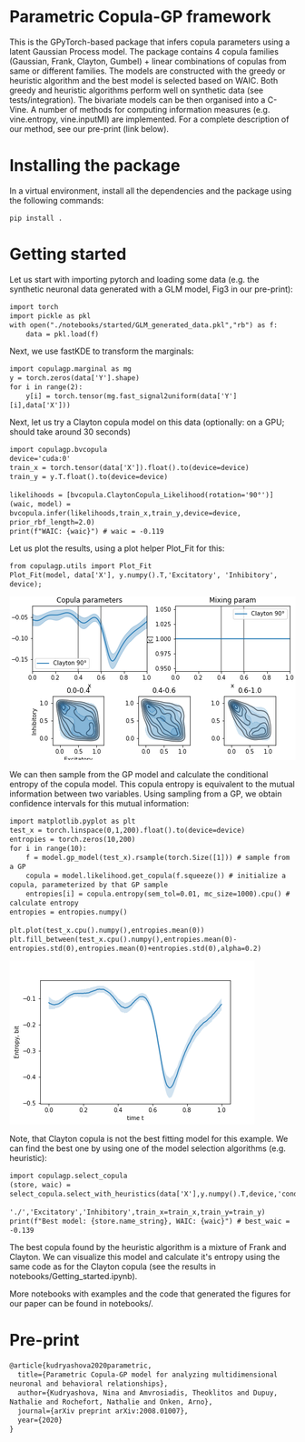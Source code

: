 # Parametric Copula-GP framework

This is the GPyTorch-based package that infers copula parameters using a latent Gaussian Process model.
The package contains 4 copula families (Gaussian, Frank, Clayton, Gumbel) + linear combinations of copulas from same or different families.
The models are constructed with the greedy or heuristic algorithm and the best model is selected based on WAIC. 
Both greedy and heuristic algorithms perform well on synthetic data (see tests/integration).
The bivariate models can be then organised into a C-Vine.
A number of methods for computing information measures (e.g. vine.entropy, vine.inputMI) are implemented.
For a complete description of our method, see our pre-print (link below).

# Installing the package

In a virtual environment, install all the dependencies and the package using the following commands:
```
pip install .
```

# Getting started

Let us start with importing pytorch and loading some data (e.g. the synthetic neuronal data generated with a GLM model, Fig3 in our pre-print):
```
import torch
import pickle as pkl
with open("./notebooks/started/GLM_generated_data.pkl","rb") as f:
    data = pkl.load(f)
```

Next, we use fastKDE to transform the marginals:
```
import copulagp.marginal as mg
y = torch.zeros(data['Y'].shape)
for i in range(2):
    y[i] = torch.tensor(mg.fast_signal2uniform(data['Y'][i],data['X']))
```

Next, let us try a Clayton copula model on this data (optionally: on a GPU; should take around 30 seconds)
```
import copulagp.bvcopula
device='cuda:0'
train_x = torch.tensor(data['X']).float().to(device=device)
train_y = y.T.float().to(device=device)

likelihoods = [bvcopula.ClaytonCopula_Likelihood(rotation='90°')]
(waic, model) = bvcopula.infer(likelihoods,train_x,train_y,device=device, prior_rbf_length=2.0)
print(f"WAIC: {waic}") # waic = -0.119
```

Let us plot the results, using a plot helper Plot_Fit for this:
```
from copulagp.utils import Plot_Fit
Plot_Fit(model, data['X'], y.numpy().T,'Excitatory', 'Inhibitory', device);
```
![Clayton copula fit](notebooks/started/clayton.png)

We can then sample from the GP model and calculate the conditional entropy of the copula model. This copula entropy is equivalent to the mutual information between two variables. Using sampling from a GP, we obtain confidence intervals for this mutual information:
```
import matplotlib.pyplot as plt
test_x = torch.linspace(0,1,200).float().to(device=device)
entropies = torch.zeros(10,200)
for i in range(10): 
    f = model.gp_model(test_x).rsample(torch.Size([1])) # sample from a GP
    copula = model.likelihood.get_copula(f.squeeze()) # initialize a copula, parameterized by that GP sample
    entropies[i] = copula.entropy(sem_tol=0.01, mc_size=1000).cpu() # calculate entropy
entropies = entropies.numpy()

plt.plot(test_x.cpu().numpy(),entropies.mean(0))
plt.fill_between(test_x.cpu().numpy(),entropies.mean(0)-entropies.std(0),entropies.mean(0)+entropies.std(0),alpha=0.2)
```
![Clayton copula entropy](notebooks/started/clayton_entropy.png)

Note, that Clayton copula is not the best fitting model for this example. We can find the best one by using one of the model selection algorithms (e.g. heuristic):

```
import copulagp.select_copula
(store, waic) = select_copula.select_with_heuristics(data['X'],y.numpy().T,device,'cond',\
                                            './','Excitatory','Inhibitory',train_x=train_x,train_y=train_y)
print(f"Best model: {store.name_string}, WAIC: {waic}") # best_waic = -0.139
```

The best copula found by the heuristic algorithm is a mixture of Frank and Clayton. We can visualize this model and calculate it's entropy using the same code as for the Clayton copula (see the results in notebooks/Getting_started.ipynb).

More notebooks with examples and the code that generated the figures for our paper can be found in notebooks/.

# Pre-print

```
@article{kudryashova2020parametric,
  title={Parametric Copula-GP model for analyzing multidimensional neuronal and behavioral relationships},
  author={Kudryashova, Nina and Amvrosiadis, Theoklitos and Dupuy, Nathalie and Rochefort, Nathalie and Onken, Arno},
  journal={arXiv preprint arXiv:2008.01007},
  year={2020}
}
```